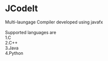 # JCodeIt
Multi-laungage Compiler developed using javafx<br><br>
Supported languages are       <br>
1.C<br>
2.C++<br>
3.Java<br>
4.Python
